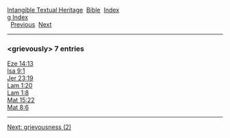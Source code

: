 [Intangible Textual Heritage](../../index)  [Bible](../index) 
[Index](index)   
[g Index](_g_)  
  [Previous](c04948)  [Next](c04950) 

------------------------------------------------------------------------

### &lt;grievously&gt; 7 entries

[Eze 14:13](../kjv/eze014.htm#013)  
[Isa 9:1](../kjv/isa009.htm#001)  
[Jer 23:19](../kjv/jer023.htm#019)  
[Lam 1:20](../kjv/lam001.htm#020)  
[Lam 1:8](../kjv/lam001.htm#008)  
[Mat 15:22](../kjv/mat015.htm#022)  
[Mat 8:6](../kjv/mat008.htm#006)  

------------------------------------------------------------------------

[Next: grievousness (2)](c04950)
